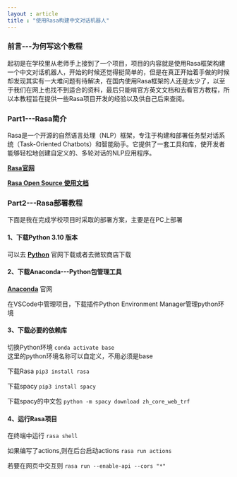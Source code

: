 ```yaml
---
layout : article
title : "使用Rasa构建中文对话机器人"
---
```


### 前言---为何写这个教程

起初是在学校里从老师手上接到了一个项目，项目的内容就是使用Rasa框架构建一个中文对话机器人，开始的时候还觉得挺简单的，但是在真正开始着手做的时候却发现其实有一大堆问题有待解决，在国内使用Rasa框架的人还是太少了，以至于我们在网上也找不到适合的资料，最后只能啃官方英文文档和去看官方教程，所以本教程旨在提供一些Rasa项目开发的经验以及供自己后来查阅。

### Part1---Rasa简介

Rasa是一个开源的自然语言处理（NLP）框架，专注于构建和部署任务型对话系统（Task-Oriented Chatbots）和智能助手。它提供了一套工具和库，使开发者能够轻松地创建自定义的、多轮对话的NLP应用程序。

**[Rasa官网](https://rasa.com/)**

**[Rasa Open Source 使用文档](https://rasa.com/docs/rasa/)**

### Part2---Rasa部署教程

下面是我在完成学校项目时采取的部署方案，主要是在PC上部署

#### 1、下载Python 3.10 版本

可以去
**[Python](https://www.python.org/)**
官网下载或者去微软商店下载

#### 2、下载Anaconda---Python包管理工具

**[Anaconda](https://www.anaconda.com/)**
官网

在VSCode中管理项目，下载插件Python Environment Manager管理python环境

#### 3、下载必要的依赖库

切换Python环境
`conda activate base`  
这里的python环境名称可以自定义，不用必须是base

下载Rasa
`pip3 install rasa`

下载spacy
`pip3 install spacy`

下载spacy的中文包
`python -m spacy download zh_core_web_trf`

#### 4、运行Rasa项目

在终端中运行
`rasa shell`

如果编写了actions,则在后台启动actions
`rasa run actions`

若要在网页中交互则
`rasa run --enable-api --cors "*"`
